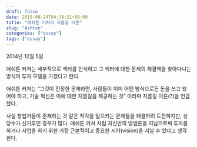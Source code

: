 ```yaml
---
draft: false
date: 2018-08-24T04:39:51+09:00
title: "애쉬튼 커쳐의 지름길 이론"
slug: "Ashton"
categories: ["essay"]
tags: ["essay"]
---
```

2014년 12월 5일

애쉬튼 커쳐는 세부적으로 섹터를 인식하고 그 섹터에 대한 문제의 해결책을 찾아다니는 방식의 투자 모델을 가졌다고 한다.

애쉬튼 커쳐는 “그것이 진정한 문제라면, 사람들이 이미 어떤 방식으로든 돈을 쓰고 있어야 하고, 기술 혁신은 이에 대한 지름길을 제공하는 것” 이라며 지름길 이론(?)을 언급했다.

사실 창업가들이 존재하는 것 같은 착각을 일으키는 문제들을 해결하려 도전하지만, 상당수가 신기루인 경우가 많다. 애쉬튼 커쳐 처럼 자신만의 방법론을 지님으로써 투자를 하거나 사업을 하기 위한 가장 근본적이고 중요한 시야(vision)을 지닐 수 있다고 생각한다.

